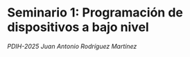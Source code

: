 # Seminario 1: Programación de dispositivos a bajo nivel  
_PDIH-2025_
_Juan Antonio Rodríguez Martínez_

